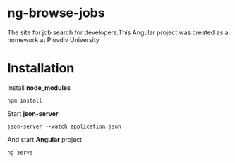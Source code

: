 # ng-browse-jobs

The site for job search for developers.This Angular project was created as a homework at Plovdiv University

# Installation

Install **node_modules**
```
npm install
```
Start **json-server**
```
json-server --watch application.json
```
And start **Angular** project
```
ng serve
```

